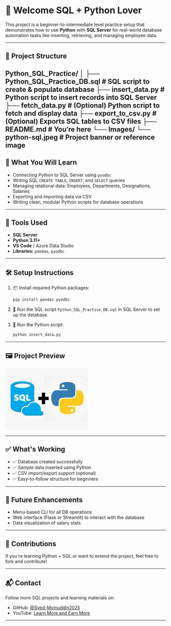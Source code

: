 # 👋 Welcome SQL + Python Lover

This project is a beginner-to-intermediate level practice setup that demonstrates how to use **Python** with **SQL Server** for real-world database automation tasks like inserting, retrieving, and managing employee data.

---

## 📁 Project Structure

Python_SQL_Practice/
│
├── Python_SQL_Practice_DB.sql # SQL script to create & populate database
├── insert_data.py # Python script to insert records into SQL Server
├── fetch_data.py # (Optional) Python script to fetch and display data
├── export_to_csv.py # (Optional) Exports SQL tables to CSV files
├── README.md # You’re here
└── Images/
└── python-sql.jpeg # Project banner or reference image
---

## 🧠 What You Will Learn

- Connecting Python to SQL Server using `pyodbc`
- Writing SQL `CREATE TABLE`, `INSERT`, and `SELECT` queries
- Managing relational data: Employees, Departments, Designations, Salaries
- Exporting and importing data via CSV
- Writing clean, modular Python scripts for database operations

---

## 🔗 Tools Used

- **SQL Server**
- **Python 3.11+**
- **VS Code** / Azure Data Studio
- **Libraries:** `pandas`, `pyodbc`

---

## 🛠 Setup Instructions

1. 📦 Install required Python packages:
    ```bash
    pip install pandas pyodbc
    ```

2. 🧱 Run the SQL script `Python_SQL_Practice_DB.sql` in SQL Server to set up the database.

3. 🐍 Run the Python script:
    ```bash
    python insert_data.py
    ```

---

## 🖼 Project Preview

![Python SQL Project](https://github.com/Syed-Moinuddin2025/LearnSQLWithProjects/blob/main/Python_SQL_Automation/Images/python-sql.jpeg)

---

## ✅ What's Working

- ✅ Database created successfully
- ✅ Sample data inserted using Python
- ✅ CSV import/export support (optional)
- ✅ Easy-to-follow structure for beginners

---

## 📌 Future Enhancements

- Menu-based CLI for all DB operations
- Web interface (Flask or Streamlit) to interact with the database
- Data visualization of salary stats

---

## 🤝 Contributions

If you're learning Python + SQL or want to extend the project, feel free to fork and contribute!

---

## 📬 Contact

Follow more SQL projects and learning materials on:

- GitHub: [@Syed-Moinuddin2025](https://github.com/Syed-Moinuddin2025)
- YouTube: [Learn More and Earn More](https://www.youtube.com/@Learn_More-and-Earn_More-Syed)

---

